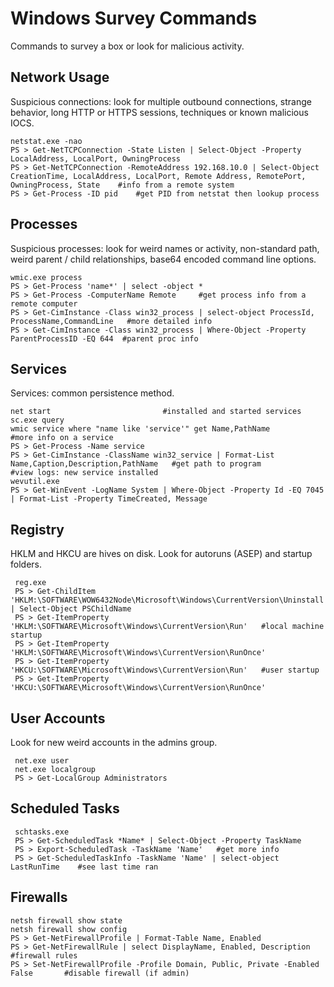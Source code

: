 # Windows Survey Commands   
Commands to survey a box or look for malicious activity.    

## Network Usage    
Suspicious connections: look for multiple outbound connections, strange behavior, long HTTP or HTTPS sessions, techniques or known malicious IOCS. 

    netstat.exe -nao
    PS > Get-NetTCPConnection -State Listen | Select-Object -Property LocalAddress, LocalPort, OwningProcess   
    PS > Get-NetTCPConnection -RemoteAddress 192.168.10.0 | Select-Object CreationTime, LocalAddress, LocalPort, Remote Address, RemotePort, OwningProcess, State    #info from a remote system   
    PS > Get-Process -ID pid    #get PID from netstat then lookup process   
    
## Processes    
Suspicious processes: look for weird names or activity, non-standard path, weird parent / child relationships, base64 encoded command line options.         

    wmic.exe process   
    PS > Get-Process 'name*' | select -object *   
    PS > Get-Process -ComputerName Remote     #get process info from a remote computer   
    PS > Get-CimInstance -Class win32_process | select-object ProcessId, ProcessName,CommandLine   #more detailed info 
    PS > Get-CimInstance -Class win32_process | Where-Object -Property ParentProcessID -EQ 644  #parent proc info  
    
## Services 
Services: common persistence method.   

    net start                         #installed and started services 
    sc.exe query 
    wmic service where "name like 'service'" get Name,PathName        #more info on a service 
    PS > Get-Process -Name service  
    PS > Get-CimInstance -ClassName win32_service | Format-List Name,Caption,Description,PathName   #get path to program
    #view logs: new service installed
    wevutil.exe  
    PS > Get-WinEvent -LogName System | Where-Object -Property Id -EQ 7045 | Format-List -Property TimeCreated, Message
 ## Registry   
 HKLM and HKCU are hives on disk. Look for autoruns (ASEP) and startup folders.      
 
     reg.exe  
     PS > Get-ChildItem 'HKLM:\SOFTWARE\WOW6432Node\Microsoft\Windows\CurrentVersion\Uninstall' | Select-Object PSChildName
     PS > Get-ItemProperty 'HKLM:\SOFTWARE\Microsoft\Windows\CurrentVersion\Run'   #local machine startup 
     PS > Get-ItemProperty 'HKLM:\SOFTWARE\Microsoft\Windows\CurrentVersion\RunOnce' 
     PS > Get-ItemProperty 'HKCU:\SOFTWARE\Microsoft\Windows\CurrentVersion\Run'   #user startup
     PS > Get-ItemProperty 'HKCU:\SOFTWARE\Microsoft\Windows\CurrentVersion\RunOnce' 
   
 ## User Accounts 
 Look for new weird accounts in the admins group.    
 
     net.exe user  
     net.exe localgroup 
     PS > Get-LocalGroup Administrators   
     
 ## Scheduled Tasks 
 
     schtasks.exe 
     PS > Get-ScheduledTask *Name* | Select-Object -Property TaskName    
     PS > Export-ScheduledTask -TaskName 'Name'   #get more info 
     PS > Get-ScheduledTaskInfo -TaskName 'Name' | select-object LastRunTime    #see last time ran
     
 ## Firewalls    
 
    netsh firewall show state 
    netsh firewall show config   
    PS > Get-NetFirewallProfile | Format-Table Name, Enabled  
    PS > Get-NetFirewallRule | select DisplayName, Enabled, Description #firewall rules 
    PS > Set-NetFirewallProfile -Profile Domain, Public, Private -Enabled False       #disable firewall (if admin)   
